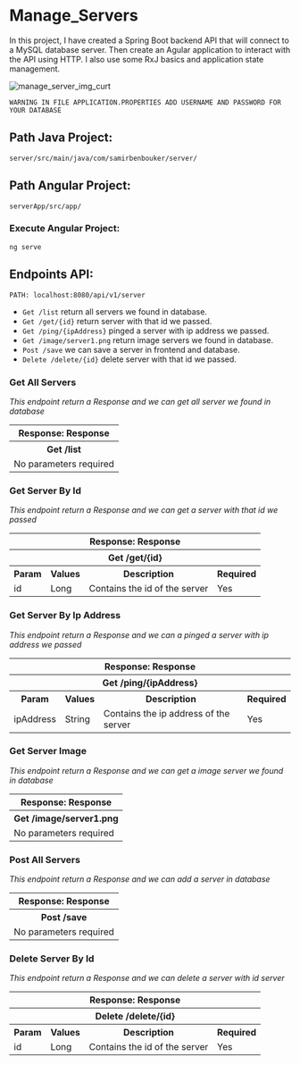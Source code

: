 # Manage_Servers
In this project, I have created a Spring Boot backend API that will connect to a MySQL database server. Then create an Agular application to interact with the API using HTTP. I also use some RxJ basics and application state management.

![manage_server_img_curt](https://user-images.githubusercontent.com/57891254/138910265-697d8fca-e06b-40e5-9ee2-d3af0272256f.png)

```
WARNING IN FILE APPLICATION.PROPERTIES ADD USERNAME AND PASSWORD FOR YOUR DATABASE
```

## Path Java Project:
`server/src/main/java/com/samirbenbouker/server/`

## Path Angular Project:
`serverApp/src/app/`

### Execute Angular Project:
```
ng serve
```

## Endpoints API:
```
PATH: localhost:8080/api/v1/server
```
- `Get /list` return all servers we found in database.
- `Get /get/{id}` return server with that id we passed.
- `Get /ping/{ipAddress}` pinged a server with ip address we passed.
- `Get /image/server1.png` return image servers we found in database.
- `Post /save` we can save a server in frontend and database.
- `Delete /delete/{id}` delete server with that id we passed.

### Get All Servers
_This endpoint return a Response and we can get all server we found in database_
<table>
  <tr>
    <th>Response: Response </th>
  </tr>
  <tr>
    <th>Get /list </th>
  </tr>
  <tr>
    <td>No parameters required</td>
  </tr>
</table>

### Get Server By Id
_This endpoint return a Response and we can get a server with that id we passed_
<table>
  <tr>
    <th colspan="4" >Response: Response </th>
  </tr>
  <tr>
    <th colspan="4" >Get /get/{id} </th>
  </tr>
    <tr>
    <th>Param</th>
    <th>Values</th>
    <th>Description</th>
    <th>Required</th>
  </tr>
  <tr>
    <td>id</td>
    <td>Long</td>
    <td>Contains the id of the server</td>
    <td>Yes</td>
  </tr>
</table>

### Get Server By Ip Address
_This endpoint return a Response and we can a pinged a server with ip address we passed_
<table>
  <tr>
    <th colspan="4" >Response: Response </th>
  </tr>
  <tr>
    <th colspan="4" >Get /ping/{ipAddress} </th>
  </tr>
    <tr>
    <th>Param</th>
    <th>Values</th>
    <th>Description</th>
    <th>Required</th>
  </tr>
  <tr>
    <td>ipAddress</td>
    <td>String</td>
    <td>Contains the ip address of the server</td>
    <td>Yes</td>
  </tr>
</table>

### Get Server Image
_This endpoint return a Response and we can get a image server we found in database_
<table>
  <tr>
    <th>Response: Response </th>
  </tr>
  <tr>
    <th>Get /image/server1.png </th>
  </tr>
  <tr>
    <td>No parameters required</td>
  </tr>
</table>

### Post All Servers
_This endpoint return a Response and we can add a server in database_
<table>
  <tr>
    <th>Response: Response </th>
  </tr>
  <tr>
    <th>Post /save </th>
  </tr>
  <tr>
    <td>No parameters required</td>
  </tr>
</table>

### Delete Server By Id
_This endpoint return a Response and we can delete a server with id server_
<table>
  <tr>
    <th colspan="4" >Response: Response </th>
  </tr>
  <tr>
    <th colspan="4" >Delete /delete/{id} </th>
  </tr>
    <tr>
    <th>Param</th>
    <th>Values</th>
    <th>Description</th>
    <th>Required</th>
  </tr>
  <tr>
    <td>id</td>
    <td>Long</td>
    <td>Contains the id of the server</td>
    <td>Yes</td>
  </tr>
</table>
